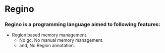 # Regino
### Regino is a programming language aimed to following features:
* Region based memory management.
  * No gc. No manual memory management.
  * and, No Region annotation.